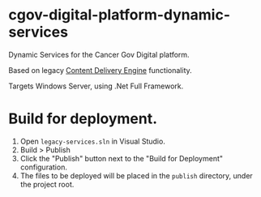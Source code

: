 # cgov-digital-platform-dynamic-services

Dynamic Services for the Cancer Gov Digital platform.

Based on legacy [Content Delivery Engine](https://github.com/nciocpl/wcms-cde/) functionality.

Targets Windows Server, using .Net Full Framework.

# Build for deployment.

1. Open `legacy-services.sln` in Visual Studio.
2. Build > Publish
3. Click the "Publish" button next to the "Build for Deployment" configuration.
4. The files to be deployed will be placed in the `publish` directory, under the project root.
